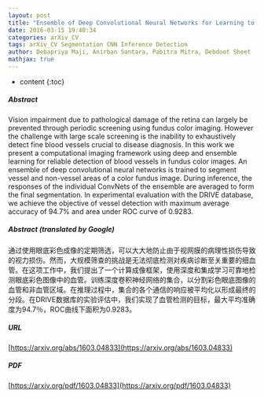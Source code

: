 ```yaml
---
layout: post
title: "Ensemble of Deep Convolutional Neural Networks for Learning to Detect Retinal Vessels in Fundus Images"
date: 2016-03-15 19:40:34
categories: arXiv_CV
tags: arXiv_CV Segmentation CNN Inference Detection
author: Debapriya Maji, Anirban Santara, Pabitra Mitra, Debdoot Sheet
mathjax: true
---
```


* content
{:toc}

##### Abstract
Vision impairment due to pathological damage of the retina can largely be prevented through periodic screening using fundus color imaging. However the challenge with large scale screening is the inability to exhaustively detect fine blood vessels crucial to disease diagnosis. In this work we present a computational imaging framework using deep and ensemble learning for reliable detection of blood vessels in fundus color images. An ensemble of deep convolutional neural networks is trained to segment vessel and non-vessel areas of a color fundus image. During inference, the responses of the individual ConvNets of the ensemble are averaged to form the final segmentation. In experimental evaluation with the DRIVE database, we achieve the objective of vessel detection with maximum average accuracy of 94.7\% and area under ROC curve of 0.9283.

##### Abstract (translated by Google)
通过使用眼底彩色成像的定期筛选，可以大大地防止由于视网膜的病理性损伤导致的视力损伤。然而，大规模筛查的挑战是无法彻底检测对疾病诊断至关重要的细血管。在这项工作中，我们提出了一个计算成像框架，使用深度和集成学习可靠地检测眼底彩色图像中的血管。训练深度卷积神经网络的集合，以分割彩色眼底图像的血管和非血管区域。在推理过程中，集合的各个通信的响应被平均化以形成最终的分段。在DRIVE数据库的实验评估中，我们实现了血管检测的目标，最大平均准确度为94.7％，ROC曲线下面积为0.9283。

##### URL
[https://arxiv.org/abs/1603.04833](https://arxiv.org/abs/1603.04833)

##### PDF
[https://arxiv.org/pdf/1603.04833](https://arxiv.org/pdf/1603.04833)

